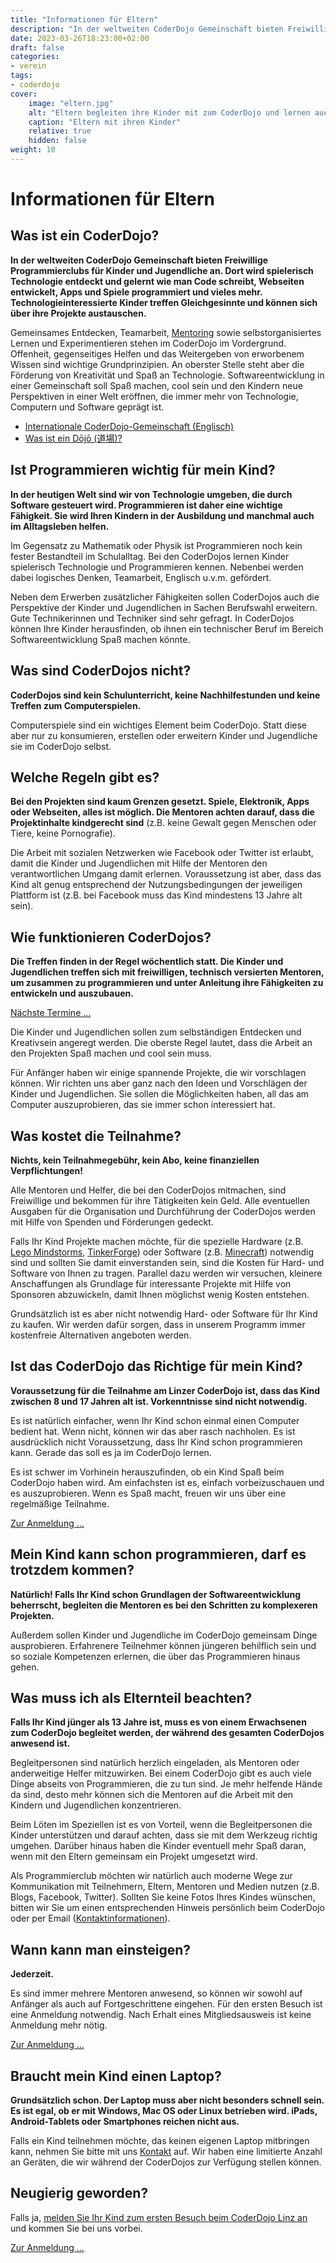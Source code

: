 ```yaml
---
title: "Informationen für Eltern"
description: "In der weltweiten CoderDojo Gemeinschaft bieten Freiwillige Programmierclubs für Kinder und Jugendliche an. Dort wird spielerisch Technologie entdeckt."
date: 2023-03-26T18:23:00+02:00
draft: false
categories:
- verein
tags:
- coderdojo
cover:
    image: "eltern.jpg"
    alt: "Eltern begleiten ihre Kinder mit zum CoderDojo und lernen auch etwas"
    caption: "Eltern mit ihren Kinder"
    relative: true
    hidden: false
weight: 10
---
```


# Informationen für Eltern #

## Was ist ein CoderDojo? ##

**In der weltweiten CoderDojo Gemeinschaft bieten Freiwillige Programmierclubs für Kinder und Jugendliche an. Dort wird spielerisch Technologie entdeckt und gelernt wie man Code schreibt, Webseiten entwickelt, Apps und Spiele programmiert und vieles mehr. Technologieinteressierte Kinder treffen Gleichgesinnte und können sich über ihre Projekte austauschen.**

Gemeinsames Entdecken, Teamarbeit, [Mentoring](http://de.wikipedia.org/wiki/Mentoring "Mentoring auf Wikipedia") sowie selbstorganisiertes Lernen und Experimentieren stehen im CoderDojo im Vordergrund. Offenheit, gegenseitiges Helfen und das Weitergeben von erworbenem Wissen sind wichtige Grundprinzipien. An oberster Stelle steht aber die Förderung von Kreativität und Spaß an Technologie. Softwareentwicklung in einer Gemeinschaft soll Spaß machen, cool sein und den Kindern neue Perspektiven in einer Welt eröffnen, die immer mehr von Technologie, Computern und Software geprägt ist.

* [Internationale CoderDojo-Gemeinschaft (Englisch)](http://www.coderdojo.com "Internationale CoderDojo Webseite")
* [Was ist ein Dōjō (道場)?](http://de.wikipedia.org/wiki/D%C5%8Dj%C5%8D "Dojo auf Wikipedia")


## Ist Programmieren wichtig für mein Kind? ##

**In der heutigen Welt sind wir von Technologie umgeben, die durch Software gesteuert wird. Programmieren ist daher eine wichtige Fähigkeit. Sie wird Ihren Kindern in der Ausbildung und manchmal auch im Alltagsleben helfen.**

Im Gegensatz zu Mathematik oder Physik ist Programmieren noch kein fester Bestandteil im Schulalltag. Bei den CoderDojos lernen Kinder spielerisch Technologie und Programmieren kennen. Nebenbei werden dabei logisches Denken, Teamarbeit, Englisch u.v.m. gefördert.

Neben dem Erwerben zusätzlicher Fähigkeiten sollen CoderDojos auch die Perspektive der Kinder und Jugendlichen in Sachen Berufswahl erweitern. Gute Technikerinnen und Techniker sind sehr gefragt. In CoderDojos können Ihre Kinder herausfinden, ob ihnen ein technischer Beruf im Bereich Softwareentwicklung Spaß machen könnte.


## Was sind CoderDojos nicht? ##

**CoderDojos sind kein Schulunterricht, keine Nachhilfestunden und keine Treffen zum Computerspielen.**

Computerspiele sind ein wichtiges Element beim CoderDojo. Statt diese aber nur zu konsumieren, erstellen oder erweitern Kinder und Jugendliche sie im CoderDojo selbst.


## Welche Regeln gibt es? ##

**Bei den Projekten sind kaum Grenzen gesetzt. Spiele, Elektronik, Apps oder Webseiten, alles ist möglich. Die Mentoren achten darauf, dass die Projektinhalte kindgerecht sind** (z.B. keine Gewalt gegen Menschen oder Tiere, keine Pornografie).

Die Arbeit mit sozialen Netzwerken wie Facebook oder Twitter ist erlaubt, damit die Kinder und Jugendlichen mit Hilfe der Mentoren den verantwortlichen Umgang damit erlernen. Voraussetzung ist aber, dass das Kind alt genug entsprechend der Nutzungsbedingungen der jeweiligen Plattform ist (z.B. bei Facebook muss das Kind mindestens 13 Jahre alt sein). 


## Wie funktionieren CoderDojos? ##

**Die Treffen finden in der Regel wöchentlich statt. Die Kinder und Jugendlichen treffen sich mit freiwilligen, technisch versierten Mentoren, um zusammen zu programmieren und unter Anleitung ihre Fähigkeiten zu entwickeln und auszubauen.**<br/>
<p class="text-center"><a class="btn btn-primary" href="/termine.html">Nächste Termine&nbsp;...</a></p>

Die Kinder und Jugendlichen sollen zum selbständigen Entdecken und Kreativsein angeregt werden. Die oberste Regel lautet, dass die Arbeit an den Projekten Spaß machen und cool sein muss.

Für Anfänger haben wir einige spannende Projekte, die wir vorschlagen können. Wir richten uns aber ganz nach den Ideen und Vorschlägen der Kinder und Jugendlichen. Sie sollen die Möglichkeiten haben, all das am Computer auszuprobieren, das sie immer schon interessiert hat.


## Was kostet die Teilnahme? ##

**Nichts, kein Teilnahmegebühr, kein Abo, keine finanziellen Verpflichtungen!**

Alle Mentoren und Helfer, die bei den CoderDojos mitmachen, sind Freiwillige und bekommen für ihre Tätigkeiten kein Geld. Alle eventuellen Ausgaben für die Organisation und Durchführung der CoderDojos werden mit Hilfe von Spenden und Förderungen gedeckt.

Falls Ihr Kind Projekte machen möchte, für die spezielle Hardware (z.B. [Lego Mindstorms](http://mindstorms.lego.com/ "Homepage von Lego Mindstorms"), [TinkerForge](http://www.tinkerforge.com/de/ "Homepage von TinkerForge")) oder Software (z.B. [Minecraft](https://minecraft.net/ "Homagepage von Minecraft")) notwendig sind und sollten Sie damit einverstanden sein, sind die Kosten für Hard- und Software von Ihnen zu tragen. Parallel dazu werden wir versuchen, kleinere Anschaffungen als Grundlage für interessante Projekte mit Hilfe von Sponsoren abzuwickeln, damit Ihnen möglichst wenig Kosten entstehen.

Grundsätzlich ist es aber nicht notwendig Hard- oder Software für Ihr Kind zu kaufen. Wir werden dafür sorgen, dass in unserem Programm immer kostenfreie Alternativen angeboten werden.


## Ist das CoderDojo das Richtige für mein Kind? ##

**Voraussetzung für die Teilnahme am Linzer CoderDojo ist, dass das Kind zwischen 8 und 17 Jahren alt ist. Vorkenntnisse sind nicht notwendig.**

Es ist natürlich einfacher, wenn Ihr Kind schon einmal einen Computer bedient hat. Wenn nicht, können wir das aber rasch nachholen. Es ist ausdrücklich nicht Voraussetzung, dass Ihr Kind schon programmieren kann. Gerade das soll es ja im CoderDojo lernen.

Es ist schwer im Vorhinein herauszufinden, ob ein Kind Spaß beim CoderDojo haben wird. Am einfachsten ist es, einfach vorbeizuschauen und es auszuprobieren. Wenn es Spaß macht, freuen wir uns über eine regelmäßige Teilnahme.<br/>
<p class="text-center"><a class="btn btn-primary" href="/anmeldung.html">Zur Anmeldung&nbsp;...</a></p>


## Mein Kind kann schon programmieren, darf es trotzdem kommen? ##

**Natürlich! Falls Ihr Kind schon Grundlagen der Softwareentwicklung beherrscht, begleiten die Mentoren es bei den Schritten zu komplexeren Projekten.**

Außerdem sollen Kinder und Jugendliche im CoderDojo gemeinsam Dinge ausprobieren. Erfahrenere Teilnehmer können jüngeren behilflich sein und so soziale Kompetenzen erlernen, die über das Programmieren hinaus gehen.  


## Was muss ich als Elternteil beachten? ##

**Falls Ihr Kind jünger als 13 Jahre ist, muss es von einem Erwachsenen zum CoderDojo begleitet werden, der während des gesamten CoderDojos anwesend ist.**

Begleitpersonen sind natürlich herzlich eingeladen, als Mentoren oder anderweitige Helfer mitzuwirken. Bei einem CoderDojo gibt es auch viele Dinge abseits von Programmieren, die zu tun sind. Je mehr helfende Hände da sind, desto mehr können sich die Mentoren auf die Arbeit mit den Kindern und Jugendlichen konzentrieren.

Beim Löten im Speziellen ist es von Vorteil, wenn die Begleitpersonen die Kinder unterstützen und darauf achten, dass sie mit dem Werkzeug richtig umgehen. Darüber hinaus haben die Kinder eventuell mehr Spaß daran, wenn mit den Eltern gemeinsam ein Projekt umgesetzt wird.

Als Programmierclub möchten wir natürlich auch moderne Wege zur Kommunikation mit Teilnehmern, Eltern, Mentoren und Medien nutzen (z.B. Blogs, Facebook, Twitter). Sollten Sie keine Fotos Ihres Kindes wünschen, bitten wir Sie um einen entsprechenden Hinweis persönlich beim CoderDojo oder per Email ([Kontaktinformationen](http://coderdojo-linz.github.io/kontakt.html)). 


## Wann kann man einsteigen? ##

**Jederzeit.**

Es sind immer mehrere Mentoren anwesend, so können wir sowohl auf Anfänger als auch auf Fortgeschrittene eingehen. Für den ersten Besuch ist eine Anmeldung notwendig. Nach Erhalt eines Mitgliedsausweis ist keine Anmeldung mehr nötig.<br/>
<p class="text-center"><a class="btn btn-primary" href="/anmeldung.html">Zur Anmeldung&nbsp;...</a></p>


## <a name="Laptop" />Braucht mein Kind einen Laptop? ##

**Grundsätzlich schon. Der Laptop muss aber nicht besonders schnell sein. Es ist egal, ob er mit Windows, Mac OS oder Linux betrieben wird. iPads, Android-Tablets oder Smartphones reichen nicht aus.**

Falls ein Kind teilnehmen möchte, das keinen eigenen Laptop mitbringen kann, nehmen Sie bitte mit uns [Kontakt](http://coderdojo-linz.github.io/kontakt.html) auf. Wir haben eine limitierte Anzahl an Geräten, die wir während der CoderDojos zur Verfügung stellen können.


## Neugierig geworden?

Falls ja, [melden Sie Ihr Kind zum ersten Besuch beim CoderDojo Linz an](/anmeldung.html) und kommen Sie bei uns vorbei.<br/>
<p class="text-center"><a class="btn btn-primary" href="/anmeldung.html">Zur Anmeldung&nbsp;...</a></p>